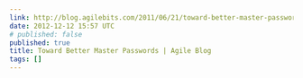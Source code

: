 ```yaml
---
link: http://blog.agilebits.com/2011/06/21/toward-better-master-passwords/
date: 2012-12-12 15:57 UTC
# published: false
published: true
title: Toward Better Master Passwords | Agile Blog
tags: []
---
```



